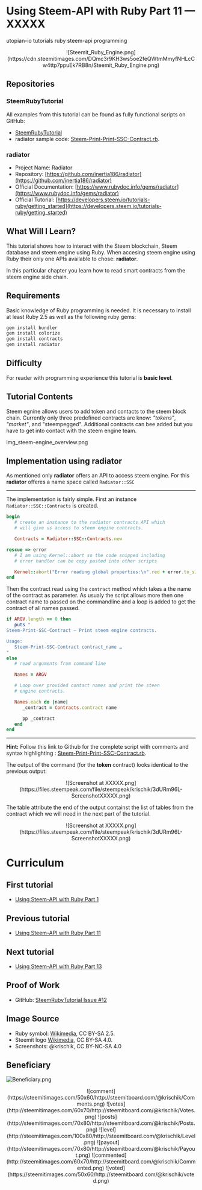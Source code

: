 # Using Steem-API with Ruby Part 11 — XXXXX

utopian-io tutorials ruby steem-api programming

<center>![Steemit_Ruby_Engine.png](https://cdn.steemitimages.com/DQmc3r9KH3ws5oe2feQWtmMmyfNHLcCw4ttp7ppuEk7RB8n/Steemit_Ruby_Engine.png)</center>

## Repositories

### SteemRubyTutorial

All examples from this tutorial can be found as fully functional scripts on GitHub:

* [SteemRubyTutorial](https://github.com/krischik/SteemRubyTutorial)
* radiator sample code: [Steem-Print-Print-SSC-Contract.rb](https://github.com/krischik/SteemRubyTutorial/blob/master/Scripts/Steem-Dump-Print-SSC-Contract.rb).

### radiator

* Project Name: Radiator
* Repository: [https://github.com/inertia186/radiator](https://github.com/inertia186/radiator)
* Official Documentation: [https://www.rubydoc.info/gems/radiator](https://www.rubydoc.info/gems/radiator)
* Official Tutorial: [https://developers.steem.io/tutorials-ruby/getting_started](https://developers.steem.io/tutorials-ruby/getting_started)

## What Will I Learn?

This tutorial shows how to interact with the Steem blockchain, Steem database and steem engine using Ruby. When accesing steem engine using Ruby their only one  APIs available to chose: **radiator**.

In this particular chapter you learn how to read smart contracts from the steem engine side chain.

## Requirements

Basic knowledge of Ruby programming is needed. It is necessary to install at least Ruby 2.5 as well as the following ruby gems:

```sh
gem install bundler
gem install colorize
gem install contracts
gem install radiator
```

## Difficulty

For reader with programming experience this tutorial is **basic level**.

## Tutorial Contents

Steem egnine allows users to add  token and contacts to the steem block chain. Currently only three predefined contracts are know: _"tokens"_, _"market"_, and "steempegged". Additional contracts can bee added but you have to get into contact with the steem engine team.

img_steem-engine_overview.png

## Implementation using radiator

As mentioned only **radiator** offers an API to access steem engine. For this **radiator** offeres a name space called `Radiator::SSC`

-----

The implementation is fairly simple. First an instance `Radiator::SSC::Contracts` is created. 

```ruby
begin
   # create an instance to the radiator contracts API which
   # will give us access to steem engine contracts.

   Contracts = Radiator::SSC::Contracts.new

rescue => error
   # I am using Kernel::abort so the code snipped including
   # error handler can be copy pasted into other scripts

   Kernel::abort("Error reading global properties:\n".red + error.to_s)
end
```

Then the contract read using the `contract` method which takes a the name of the contract as parameter. As usualy the script allows more then one contract name to passed on the commandline and a loop is added to get the contract of all names passed. 

```ruby
if ARGV.length == 0 then
   puts "
Steem-Print-SSC-Contract — Print steem engine contracts.

Usage:
   Steem-Print-SSC-Contract contract_name …
"
else
   # read arguments from command line

   Names = ARGV

   # Loop over provided contact names and print the steen
   # engine contracts.

   Names.each do |name|
      _contract = Contracts.contract name

      pp _contract
   end
end
```

-----

**Hint:** Follow this link to Github for the complete script with comments and syntax highlighting : [Steem-Print-Print-SSC-Contract.rb](https://github.com/krischik/SteemRubyTutorial/blob/master/Scripts/Steem-Print-Print-SSC-Contract.rb).

The output of the command (for the **token** contract) looks identical to the previous output:

<center>![Screenshot at XXXXX.png](https://files.steempeak.com/file/steempeak/krischik/3dURm96L-ScreenshotXXXXX.png)</center>

The table attribute the end of the output containst the list of tables from the contract which we will need in the next part of the tutorial.

<center>![Screenshot at XXXXX.png](https://files.steempeak.com/file/steempeak/krischik/3dURm96L-ScreenshotXXXXX.png)</center>

# Curriculum

## First tutorial

* [Using Steem-API with Ruby Part 1](https://steemit.com/@krischik/using-steem-api-with-ruby-part-1)

## Previous tutorial

* [Using Steem-API with Ruby Part 11](https://steemit.com/@krischik/using-steem-api-with-ruby-part-11)

## Next tutorial

* [Using Steem-API with Ruby Part 13](https://steemit.com/@krischik/using-steem-api-with-ruby-part-13)

## Proof of Work

* GitHub: [SteemRubyTutorial Issue #12](https://github.com/krischik/SteemRubyTutorial/issues/12)

## Image Source

* Ruby symbol: [Wikimedia](https://commons.wikimedia.org/wiki/File:Ruby_logo.svg), CC BY-SA 2.5.
* Steemit logo [Wikimedia](https://commons.wikimedia.org/wiki/File:Steemit_New_Logo.png), CC BY-SA 4.0.
* Screenshots: @krischik, CC BY-NC-SA 4.0

## Beneficiary

![Beneficiary.png](https://cdn.steemitimages.com/DQmYnQfCi8Z12jkaNqADKc37gZ89RKdvdLzp7uXRjbo1AHy/image.png)

<center>![comment](https://steemitimages.com/50x60/http://steemitboard.com/@krischik/Comments.png) ![votes](http://steemitimages.com/60x70/http://steemitboard.com/@krischik/Votes.png) ![posts](http://steemitimages.com/70x80/http://steemitboard.com/@krischik/Posts.png) ![level](http://steemitimages.com/100x80/http://steemitboard.com/@krischik/Level.png) ![payout](http://steemitimages.com/70x80/http://steemitboard.com/@krischik/Payout.png) ![commented](http://steemitimages.com/60x70/http://steemitboard.com/@krischik/Commented.png) ![voted](https://steemitimages.com/50x60/http://steemitboard.com/@krischik/voted.png)</center>

<!-- vim: set wrap tabstop=8 shiftwidth=3 softtabstop=3 noexpandtab : -->
<!-- vim: set textwidth=0 filetype=markdown foldmethod=marker nospell : -->
<!-- vim: set spell spelllang=en_gb fileencoding=utf-8 : -->
